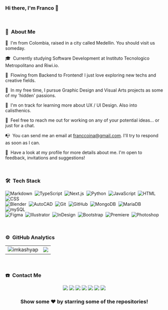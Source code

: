 ### Hi there, I'm Franco 👋

<!--
**franccoina/franccoina** is a ✨ _special_ ✨ repository because its `README.md` (this file) appears on your GitHub profile.

<!-- ## 👋 &nbsp;Hey there! I'm Franco -->

&nbsp;
### 📀 &nbsp;About Me

📍 &nbsp;I'm from Colombia, raised in a city called Medellin. You should visit us someday.

🎓 &nbsp;Currently studying Software Development at Instituto Tecnologico Metropolitano and Riwi.io.

🔎 &nbsp;Flowing from Backend to Frontend! I just love exploring new techs and creative fields.

🌱 &nbsp;In my free time, I pursue Graphic Design and Visual Arts projects as some of my 'hidden' passions.

🧠 &nbsp;I'm on track for learning more about UX / UI Design. Also into calisthenics.

💬 &nbsp;Feel free to reach me out for working on any of your potential ideas... or just for a chat.

📭 &nbsp;You can send me an email at franccoina@gmail.com. I'll try to respond as soon as I can.

📄 &nbsp;Have a look at my profile for more details about me. I'm open to feedback, invitations and suggestions!

&nbsp;
### 🛠 &nbsp;Tech Stack

![Markdown](https://img.shields.io/badge/-Markdown-05122A?style=flat&logo=markdown)&nbsp;
![TypeScript](https://img.shields.io/badge/-TypeScript-05122A?style=flat&logo=typescript)&nbsp;
![Next.js](https://img.shields.io/badge/-Next.js-05122A?style=flat&logo=next.js)&nbsp;
![Python](https://img.shields.io/badge/-Python-05122A?style=flat&logo=python)&nbsp;
![JavaScript](https://img.shields.io/badge/-JavaScript-05122A?style=flat&logo=javascript)&nbsp;
![HTML](https://img.shields.io/badge/-HTML-05122A?style=flat&logo=HTML5)&nbsp;
![CSS](https://img.shields.io/badge/-CSS-05122A?style=flat&logo=CSS3&logoColor=1572B6)\
![Blender](https://img.shields.io/badge/-Blender-05122A?style=flat&logo=blender)&nbsp;
![AutoCAD](https://img.shields.io/badge/-AutoCAD-05122A?style=flat&logo=autocad)&nbsp;
![Git](https://img.shields.io/badge/-Git-05122A?style=flat&logo=git)&nbsp;
![GitHub](https://img.shields.io/badge/-GitHub-05122A?style=flat&logo=github)&nbsp;
![MongoDB](https://img.shields.io/badge/-MongoDB-05122A?style=flat&logo=mongodb)&nbsp;
![MariaDB](https://img.shields.io/badge/-MariaDB-05122A?style=flat&logo=mariadb)&nbsp;
![mySQL](https://img.shields.io/badge/-mySQL-05122A?style=flat&logo=mysql&logoColor=FF9000)\
![Figma](https://img.shields.io/badge/-Figma-05122A?style=flat&logo=figma&logoColor=FFFFFF)&nbsp;
![Illustrator](https://img.shields.io/badge/-Illustrator-05122A?style=flat&logo=adobe-illustrator)&nbsp;
![InDesign](https://img.shields.io/badge/-InDesign-05122A?style=flat&logo=adobe-indesign)&nbsp;
![Bootstrap](https://img.shields.io/badge/-Bootstrap-05122A?style=flat&logo=bootstrap&logoColor=563D7C)&nbsp;
![Premiere](https://img.shields.io/badge/-Premiere-05122A?style=flat&logo=adobe-premiere-pro)&nbsp;
![Photoshop](https://img.shields.io/badge/-Photoshop-05122A?style=flat&logo=adobe-photoshop)&nbsp;

&nbsp;
### ⚙️ &nbsp;GitHub Analytics

<table style="width:100%"  align="center">
  <tr>
    <td> <img src="https://github-readme-stats.vercel.app/api?username=franccoina&show_icons=true&theme=dark&locale=en&hide_border=true" alt="imkashyap" /></td>
    <td><img src="https://github-readme-stats.vercel.app/api/top-langs/?username=franccoina&theme=dark&hide_border=true&langs_count=10&layout=compact"></td>
  </tr>
</table>

&nbsp;
### ☎️ &nbsp;Contact Me

<p align="center">
<a href="https://co.linkedin.com/in/franccoina"><img src="https://img.shields.io/badge/-David Blandón Mena-318A83?style=flat&logo=Linkedin&logoColor=white"/></a>
<a href="https://www.facebook.com/franccoico"><img src="https://img.shields.io/badge/-David Blandón Mena-1877F2?style=flat&logo=Facebook&logoColor=white"/></a>
<a href="https://www.behance.net/franccoina"><img src="https://img.shields.io/badge/-David Blandón Mena-572364?style=flat&logo=Behance&logoColor=white" /></a>
<a href="https://co.pinterest.com/franccoina/"><img src="https://img.shields.io/badge/-Franccoina-BD081C?style=flat&logo=Pinterest&logoColor=white"/></a>
<a href="https://www.reddit.com/user/Franccoina/"><img src="https://img.shields.io/badge/-Franccoina-FC5A08?style=flat&logo=Reddit&logoColor=white"/></a>
<a href="https://www.instagram.com/franccoina/"><img src="https://img.shields.io/badge/-Franccoina-FFA500?style=flat&logo=Instagram&logoColor=white"/></a>
<a href="https://twitter.com/franccoina"><img src="https://img.shields.io/badge/-Franccoina-808080?style=flate&logo=x&logoColor=white"/></a>
</p>

<div align="center">

### Show some ❤️ by starring some of the repositories!

</div>
